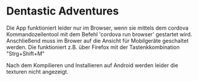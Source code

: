 # Dentastic Adventures

Die App funktioniert leider nur im Browser, wenn sie mittels dem cordova Kommandozeilentool mit dem Befehl 'cordova run browser' gestartet wird.
Anschließend muss im Brower auf die Ansicht für Mobilgeräte geschaltet werden.
Die funktioniert z.B. über Firefox mit der Tastenkkombination "Strg+Shift+M"

Nach dem Kompilieren und Installieren auf Android werden leider die texturen nicht angezeigt.
